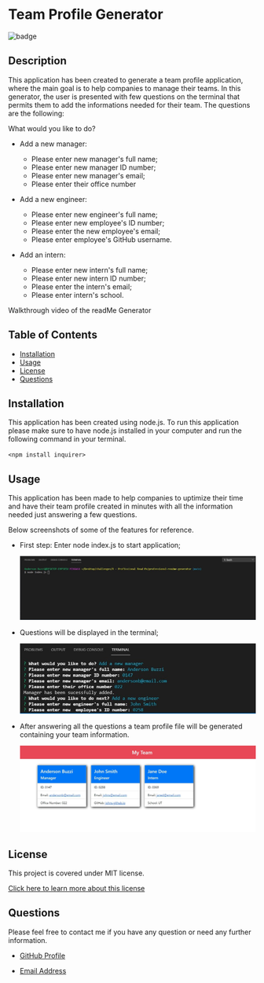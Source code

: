 # Team Profile Generator

![badge](https://img.shields.io/badge/license-MIT-brightgreen)

## Description

This application has been created to generate a team profile application, where the main goal is to help companies to manage their teams. In this generator, the user is presented with few questions on the terminal that permits them to add the informations needed for their team. The questions are the following:

What would you like to do?

- Add a new manager:

  - Please enter new manager's full name;
  - Please enter new manager ID number;
  - Please enter new manager's email;
  - Please enter their office number

- Add a new engineer:

  - Please enter new engineer's full name;
  - Please enter new employee's ID number;
  - Please enter the new employee's email;
  - Please enter employee's GitHub username.

- Add an intern:

  - Please enter new intern's full name;
  - Please enter new intern ID number;
  - Please enter the intern's email;
  - Please enter intern's school.

Walkthrough video of the readMe Generator

## Table of Contents

- [Installation](#installation)
- [Usage](#usage)
- [License](#license)
- [Questions](#questions)

## Installation

This application has been created using node.js. To run this application please make sure to have node.js installed in your computer and run the following command in your terminal.

`<npm install inquirer>`

## Usage

This application has been made to help companies to uptimize their time and have their team profile created in minutes with all the information needed just answering a few questions.

Below screenshots of some of the features for reference.

- First step: Enter node index.js to start application;

  ![First Step: Enter node index.js](dist/screenshots/first-step.png)

- Questions will be displayed in the terminal;

  ![Team Profile Questions](dist\screenshots\questions.jpg)

- After answering all the questions a team profile file will be generated containing your team information.

  ![Team Profile Preview](dist\screenshots\team-preview.jpg)

## License

This project is covered under MIT license.

[Click here to learn more about this license](https://opensource.org/licenses/MIT)

## Questions

Please feel free to contact me if you have any question or need any further information.

- [GitHub Profile](andybuzzi.github.com)

- [Email Address](andy@gmail.com)
